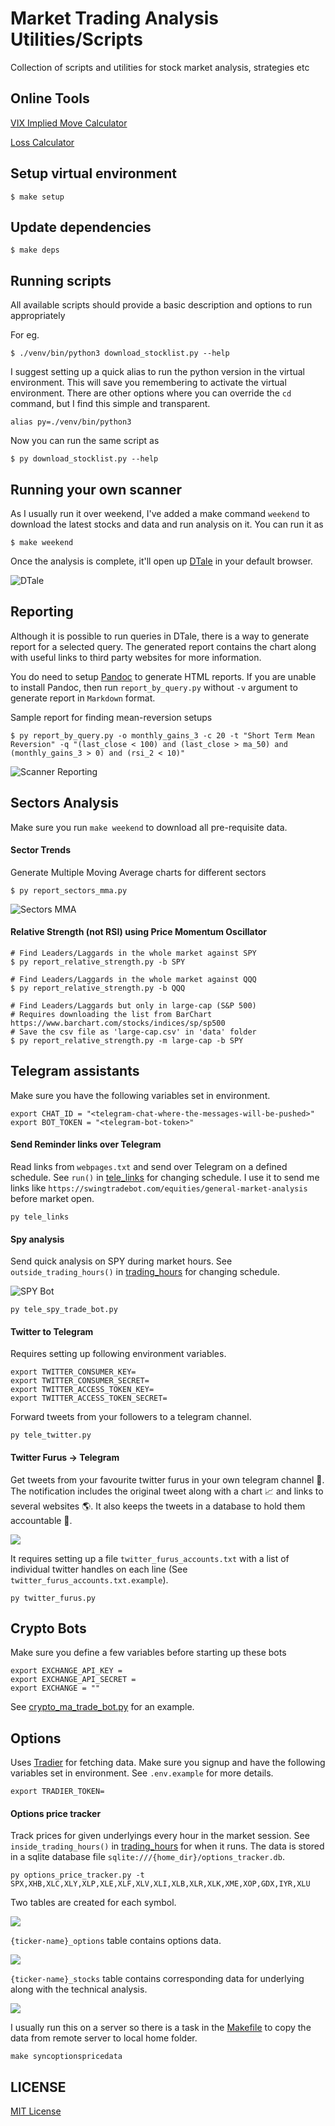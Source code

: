 # Market Trading Analysis Utilities/Scripts

Collection of scripts and utilities for stock market analysis, strategies etc

## Online Tools

[VIX Implied Move Calculator](https://namuan.github.io/bin-utils/vix-implied-move.html)

[Loss Calculator](https://namuan.github.io/bin-utils/bet-loss-calculator.html)

## Setup virtual environment

```shell
$ make setup
```

## Update dependencies

```shell
$ make deps
```

## Running scripts

All available scripts should provide a basic description and options to run appropriately

For eg.

```shell
$ ./venv/bin/python3 download_stocklist.py --help
```

I suggest setting up a quick alias to run the python version in the virtual environment. This will save you remembering
to activate the virtual environment. There are other options where you can override the `cd` command, but I find this
simple and transparent.

```
alias py=./venv/bin/python3
```

Now you can run the same script as

```shell
$ py download_stocklist.py --help
```

## Running your own scanner

As I usually run it over weekend, I've added a make command `weekend` to download the latest stocks and data and run
analysis on it. You can run it as

```shell
$ make weekend
```

Once the analysis is complete, it'll open up [DTale](https://pypi.org/project/dtale/) in your default browser.

![DTale](docs/images/dtale.gif)

## Reporting

Although it is possible to run queries in DTale, there is a way to generate report for a selected query. The generated
report contains the chart along with useful links to third party websites for more information.

You do need to setup [Pandoc](https://pandoc.org/installing.html) to generate HTML reports. If you are unable to install
Pandoc, then run `report_by_query.py` without `-v` argument to generate report in `Markdown` format.

Sample report for finding mean-reversion setups

```shell
$ py report_by_query.py -o monthly_gains_3 -c 20 -t "Short Term Mean Reversion" -q "(last_close < 100) and (last_close > ma_50) and (monthly_gains_3 > 0) and (rsi_2 < 10)"
```

![Scanner Reporting](docs/images/stocks-scanner-reporting.gif)

## Sectors Analysis

Make sure you run `make weekend` to download all pre-requisite data.

#### Sector Trends

Generate Multiple Moving Average charts for different sectors

```shell
$ py report_sectors_mma.py
```

![Sectors MMA](docs/images/sectors-mma.gif)

#### Relative Strength (not RSI) using Price Momentum Oscillator

```shell
# Find Leaders/Laggards in the whole market against SPY
$ py report_relative_strength.py -b SPY

# Find Leaders/Laggards in the whole market against QQQ
$ py report_relative_strength.py -b QQQ

# Find Leaders/Laggards but only in large-cap (S&P 500)
# Requires downloading the list from BarChart https://www.barchart.com/stocks/indices/sp/sp500
# Save the csv file as 'large-cap.csv' in 'data' folder
$ py report_relative_strength.py -m large-cap -b SPY
```

## Telegram assistants

Make sure you have the following variables set in environment.

```shell
export CHAT_ID = "<telegram-chat-where-the-messages-will-be-pushed>"
export BOT_TOKEN = "<telegram-bot-token>"
```

#### Send Reminder links over Telegram

Read links from `webpages.txt` and send over Telegram on a defined schedule.
See `run()` in [tele_links](tele_links.py) for changing schedule.
I use it to send me links like `https://swingtradebot.com/equities/general-market-analysis` before market open.

```shell
py tele_links
```

#### Spy analysis

Send quick analysis on SPY during market hours.
See `outside_trading_hours()` in [trading_hours](common/trading_hours.py) for changing schedule.

![SPY Bot](docs/images/telegram-spy-bot.png)

```shell
py tele_spy_trade_bot.py
```

#### Twitter to Telegram

Requires setting up following environment variables.

```shell
export TWITTER_CONSUMER_KEY=
export TWITTER_CONSUMER_SECRET=
export TWITTER_ACCESS_TOKEN_KEY=
export TWITTER_ACCESS_TOKEN_SECRET=
```

Forward tweets from your followers to a telegram channel.

```shell
py tele_twitter.py
```

#### Twitter Furus -> Telegram

Get tweets from your favourite twitter furus in your own telegram channel 🚀.
The notification includes the original tweet along with a chart 📈 and links to several websites 🌎.
It also keeps the tweets in a database to hold them accountable 👺.

![](docs/images/twitter-pumps-sample.png)

It requires setting up a file `twitter_furus_accounts.txt` with a list of individual twitter handles on each line (See `twitter_furus_accounts.txt.example`).

```shell
py twitter_furus.py
```

## Crypto Bots

Make sure you define a few variables before starting up these bots

```shell
export EXCHANGE_API_KEY =
export EXCHANGE_API_SECRET =
export EXCHANGE = ""
```

See [crypto_ma_trade_bot.py](crypto_ma_trade_bot.py) for an example.

## Options

Uses [Tradier](https://developer.tradier.com/) for fetching data.
Make sure you signup and have the following variables set in environment.
See `.env.example` for more details.

```shell
export TRADIER_TOKEN=
```

#### Options price tracker

Track prices for given underlyings every hour in the market session.
See `inside_trading_hours()` in [trading_hours](common/trading_hours.py) for when it runs.
The data is stored in a sqlite database file `sqlite:///{home_dir}/options_tracker.db`.

```shell
py options_price_tracker.py -t SPX,XHB,XLC,XLY,XLP,XLE,XLF,XLV,XLI,XLB,XLR,XLK,XME,XOP,GDX,IYR,XLU
```

Two tables are created for each symbol.

![](docs/images/options_price_tracker_tables.png)

`{ticker-name}_options` table contains options data.

![](docs/images/options_price_tracker_options_table.png)

`{ticker-name}_stocks` table contains corresponding data for underlying along with the technical analysis.

![](docs/images/options_price_tracker_stock_table.png)

I usually run this on a server so there is a task in the [Makefile](Makefile) to copy the data from remote server to local home folder.

```shell
make syncoptionspricedata
```

## LICENSE

[MIT License](LICENSE)
